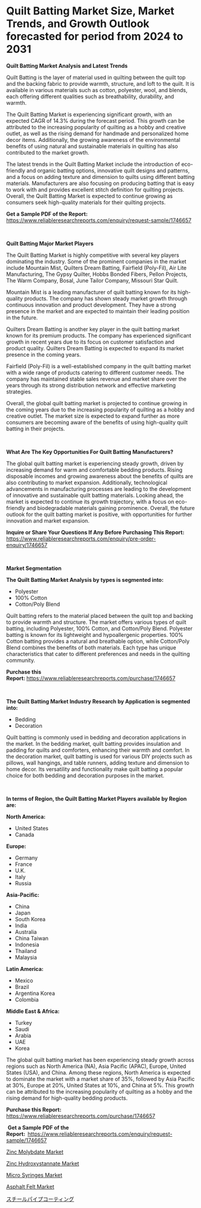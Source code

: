 <p><h1>Quilt Batting Market Size, Market Trends, and Growth Outlook forecasted for period from 2024 to 2031</h1></p><p><strong>Quilt Batting Market Analysis and Latest Trends</strong></p>
<p><p>Quilt Batting is the layer of material used in quilting between the quilt top and the backing fabric to provide warmth, structure, and loft to the quilt. It is available in various materials such as cotton, polyester, wool, and blends, each offering different qualities such as breathability, durability, and warmth.</p><p>The Quilt Batting Market is experiencing significant growth, with an expected CAGR of 14.3% during the forecast period. This growth can be attributed to the increasing popularity of quilting as a hobby and creative outlet, as well as the rising demand for handmade and personalized home decor items. Additionally, the growing awareness of the environmental benefits of using natural and sustainable materials in quilting has also contributed to the market growth.</p><p>The latest trends in the Quilt Batting Market include the introduction of eco-friendly and organic batting options, innovative quilt designs and patterns, and a focus on adding texture and dimension to quilts using different batting materials. Manufacturers are also focusing on producing batting that is easy to work with and provides excellent stitch definition for quilting projects. Overall, the Quilt Batting Market is expected to continue growing as consumers seek high-quality materials for their quilting projects.</p></p>
<p><strong>Get a Sample PDF of the Report:&nbsp;</strong> <a href="https://www.reliableresearchreports.com/enquiry/request-sample/1746657">https://www.reliableresearchreports.com/enquiry/request-sample/1746657</a></p>
<p>&nbsp;</p>
<p><strong>Quilt Batting Major Market Players</strong></p>
<p><p>The Quilt Batting Market is highly competitive with several key players dominating the industry. Some of the prominent companies in the market include Mountain Mist, Quilters Dream Batting, Fairfield (Poly-Fil), Air Lite Manufacturing, The Gypsy Quilter, Hobbs Bonded Fibers, Pellon Projects, The Warm Company, Bosal, June Tailor Company, Missouri Star Quilt.</p><p>Mountain Mist is a leading manufacturer of quilt batting known for its high-quality products. The company has shown steady market growth through continuous innovation and product development. They have a strong presence in the market and are expected to maintain their leading position in the future.</p><p>Quilters Dream Batting is another key player in the quilt batting market known for its premium products. The company has experienced significant growth in recent years due to its focus on customer satisfaction and product quality. Quilters Dream Batting is expected to expand its market presence in the coming years.</p><p>Fairfield (Poly-Fil) is a well-established company in the quilt batting market with a wide range of products catering to different customer needs. The company has maintained stable sales revenue and market share over the years through its strong distribution network and effective marketing strategies.</p><p>Overall, the global quilt batting market is projected to continue growing in the coming years due to the increasing popularity of quilting as a hobby and creative outlet. The market size is expected to expand further as more consumers are becoming aware of the benefits of using high-quality quilt batting in their projects.</p></p>
<p>&nbsp;</p>
<p><strong>What Are The Key Opportunities For Quilt Batting Manufacturers?</strong></p>
<p><p>The global quilt batting market is experiencing steady growth, driven by increasing demand for warm and comfortable bedding products. Rising disposable incomes and growing awareness about the benefits of quilts are also contributing to market expansion. Additionally, technological advancements in manufacturing processes are leading to the development of innovative and sustainable quilt batting materials. Looking ahead, the market is expected to continue its growth trajectory, with a focus on eco-friendly and biodegradable materials gaining prominence. Overall, the future outlook for the quilt batting market is positive, with opportunities for further innovation and market expansion.</p></p>
<p><strong>Inquire or Share Your Questions If Any Before Purchasing This Report:</strong> <a href="https://www.reliableresearchreports.com/enquiry/pre-order-enquiry/1746657">https://www.reliableresearchreports.com/enquiry/pre-order-enquiry/1746657</a></p>
<p>&nbsp;</p>
<p><strong>Market Segmentation</strong></p>
<p><strong>The Quilt Batting Market Analysis by types is segmented into:</strong></p>
<p><ul><li>Polyester</li><li>100% Cotton</li><li>Cotton/Poly Blend</li></ul></p>
<p><p>Quilt batting refers to the material placed between the quilt top and backing to provide warmth and structure. The market offers various types of quilt batting, including Polyester, 100% Cotton, and Cotton/Poly Blend. Polyester batting is known for its lightweight and hypoallergenic properties. 100% Cotton batting provides a natural and breathable option, while Cotton/Poly Blend combines the benefits of both materials. Each type has unique characteristics that cater to different preferences and needs in the quilting community.</p></p>
<p><strong>Purchase this Report:&nbsp;</strong><a href="https://www.reliableresearchreports.com/purchase/1746657">https://www.reliableresearchreports.com/purchase/1746657</a></p>
<p>&nbsp;</p>
<p><strong>The Quilt Batting Market Industry Research by Application is segmented into:</strong></p>
<p><ul><li>Bedding</li><li>Decoration</li></ul></p>
<p><p>Quilt batting is commonly used in bedding and decoration applications in the market. In the bedding market, quilt batting provides insulation and padding for quilts and comforters, enhancing their warmth and comfort. In the decoration market, quilt batting is used for various DIY projects such as pillows, wall hangings, and table runners, adding texture and dimension to home decor. Its versatility and functionality make quilt batting a popular choice for both bedding and decoration purposes in the market.</p></p>
<p>&nbsp;</p>
<p><strong>In terms of Region, the Quilt Batting Market Players available by Region are:</strong></p>
<p>
    <p> <strong> North America: </strong>
        <ul>
            <li>United States</li>
            <li>Canada</li>
        </ul>
        </p> 
    <p> <strong> Europe: </strong>
        <ul>
            <li>Germany</li>
            <li>France</li>
            <li>U.K.</li>
            <li>Italy</li>
            <li>Russia</li>
        </ul>
        </p> 
    <p> <strong> Asia-Pacific: </strong>
        <ul>
            <li>China</li>
            <li>Japan</li>
            <li>South Korea</li>
            <li>India</li>
            <li>Australia</li>
            <li>China Taiwan</li>
            <li>Indonesia</li>
            <li>Thailand</li>
            <li>Malaysia</li>
        </ul>
        </p> 
    <p> <strong> Latin America: </strong>
        <ul>
            <li>Mexico</li>
            <li>Brazil</li>
            <li>Argentina Korea</li>
            <li>Colombia</li>
        </ul>
        </p> 
    <p> <strong> Middle East & Africa: </strong>
        <ul>
            <li>Turkey</li>
            <li>Saudi</li>
            <li>Arabia</li>
            <li>UAE</li>
            <li>Korea</li>
        </ul>
    </p>
    </p>
<p><p>The global quilt batting market has been experiencing steady growth across regions such as North America (NA), Asia Pacific (APAC), Europe, United States (USA), and China. Among these regions, North America is expected to dominate the market with a market share of 35%, followed by Asia Pacific at 30%, Europe at 20%, United States at 10%, and China at 5%. This growth can be attributed to the increasing popularity of quilting as a hobby and the rising demand for high-quality bedding products.</p></p>
<p><strong>Purchase this Report: </strong><a href="https://www.reliableresearchreports.com/purchase/1746657">https://www.reliableresearchreports.com/purchase/1746657</a></p>
<p>&nbsp;<strong>Get a Sample PDF of the Report:&nbsp;&nbsp;</strong><a href="https://www.reliableresearchreports.com/enquiry/request-sample/1746657">https://www.reliableresearchreports.com/enquiry/request-sample/1746657</a></p>
<p><strong></strong></p>
<p><p><a href="https://github.com/brentleyjimmiealvaradoz4l1rea/Market-Research-Report-List-1/blob/main/zinc-molybdate-market.md">Zinc Molybdate Market</a></p><p><a href="https://github.com/eeaveuhhh/Market-Research-Report-List-1/blob/main/zinc-hydroxystannate-market.md">Zinc Hydroxystannate Market</a></p><p><a href="https://issuu.com/reportprime-2/docs/micro-syringes-market-size-2030.pptx">Micro Syringes Market</a></p><p><a href="https://issuu.com/reportprime-2/docs/asphalt-felt-market-size-2030.pptx">Asphalt Felt Market</a></p><p><a href="https://github.com/qwpelcjko9242629/Market-Research-Report-List-1/blob/main/9041629191537.md">スチールパイプコーティング</a></p></p>